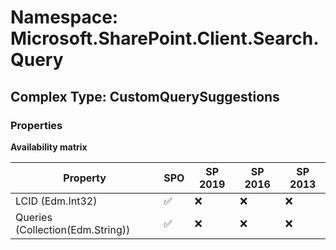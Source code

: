 # Namespace: Microsoft.SharePoint.Client.Search.Query

## Complex Type: CustomQuerySuggestions

### Properties

**Availability matrix**

Property | SPO | SP 2019 | SP 2016 | SP 2013
----------|-----|---------|---------|--------
LCID (Edm.Int32) | ✅ | ❌ | ❌ | ❌
Queries (Collection(Edm.String)) | ✅ | ❌ | ❌ | ❌
